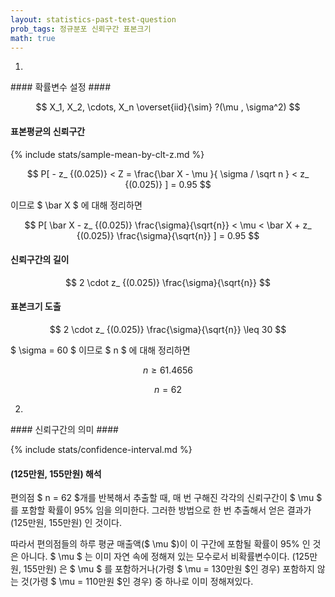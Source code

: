 ```yaml
---
layout: statistics-past-test-question
prob_tags: 정규분포 신뢰구간 표본크기
math: true
---
```

1)

<div>
#### 확률변수 설정 ####

$$ X_1, X_2, \cdots, X_n \overset{iid}{\sim} ?(\mu , \sigma^2) $$

#### 표본평균의 신뢰구간 ####

{% include stats/sample-mean-by-clt-z.md %}

$$ P[ - z_ {(0.025)} < Z = \frac{\bar X - \mu }{ \sigma / \sqrt n } < z_ {(0.025)} ] = 0.95 $$

이므로 $ \bar X $ 에 대해 정리하면

$$ P[ \bar X - z_ {(0.025)} \frac{\sigma}{\sqrt{n}} < \mu < \bar X + z_ {(0.025)} \frac{\sigma}{\sqrt{n}} ] = 0.95 $$

#### 신뢰구간의 길이 ####

$$ 2 \cdot z_ {(0.025)} \frac{\sigma}{\sqrt{n}} $$

#### 표본크기 도출 ####

$$ 2 \cdot z_ {(0.025)} \frac{\sigma}{\sqrt{n}} \leq 30 $$

$ \sigma = 60 $ 이므로 $ n $ 에 대해 정리하면

$$ n \geq 61.4656 $$

$$ n= 62 $$

</div>

2)

<div>
#### 신뢰구간의 의미 ####

{% include stats/confidence-interval.md %}

#### (125만원, 155만원) 해석 ####
편의점 $ n = 62 $개를 반복해서 추출할 때, 매 번 구해진 각각의 신뢰구간이 $ \mu $ 를 포함할 확률이 95% 임을 의미한다.
그러한 방법으로 한 번 추출해서 얻은 결과가 (125만원, 155만원) 인 것이다.

따라서 편의점들의 하루 평균 매출액($ \mu $)이 이 구간에 포함될 확률이 95% 인 것은 아니다.
$ \mu $ 는 이미 자연 속에 정해져 있는 모수로서 비확률변수이다.
(125만원, 155만원) 은 $ \mu $ 를 포함하거나(가령 $ \mu = 130만원 $인 경우) 포함하지 않는 것(가령 $ \mu = 110만원 $인 경우) 중 하나로 이미 정해져있다.

</div>
